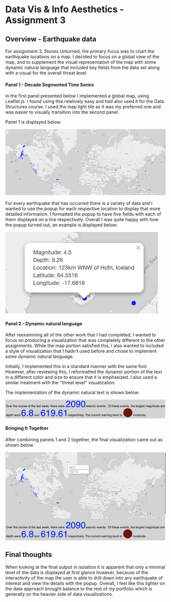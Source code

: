 # Data Vis & Info Aesthetics - Assignment 3

## Overview - Earthquake data

For assignment 3, Stones Unturned, the primary focus was to chart the earthquake locations on a map.  I decided to focus on a global view of the map, and to supplement the visual representation of the map with some dynamic natural language that included key fields from the data set along with a visual for the overall threat level.

#### Panel 1 - Decade Segmented Time Series
In the first panel presented below I implemented a global map, using Leaflet.js. I found using this relatively easy and had also used it for the Data Structures course. I used the map.light tile as it was my preferred one and was easier to visually transition into the second panel.  

Panel 1 is displayed below:

![Global Map - Panel 1](images/map.png)

For every earthquake that has occurred there is a variety of data and I wanted to use the popup for each respective location to display that more detailed information.  I formatted the popup to have five fields with each of them displayed on a line respectively.  Overall I was quite happy with how the popup turned out, an example is displayed below:

![Popup - Panel 1](images/popup.png)

#### Panel 2 - Dynamic natural language
After reexamining all of the other work that I had completed, I wanted to focus on producing a visualization that was completely different to the other assignments.  While the map portion satisfied this, I also wanted to included a style of visualization that I hadn't used before and chose to implement some dynamic natural language.

Initially, I implemented this in a standard manner with the same font.  However, after reviewing this, I reformatted the dynamic portion of the text in a different color and size to ensure that it is emphasized.  I also used a similar treatment with the "threat level" visualization.

The implementation of the dynamic natural text is shown below:

![Natural Language - Panel 1](images/naturallanguage.png)


#### Bringing It Together
After combining panels 1 and 2 together, the final visualization came out as shown below:

![Assignment 3 - Combined](images/complete.png)

## Final thoughts
When looking at the final output in isolation it is apparent that only a minimal level of the data is displayed at first glance however, because of the interactivity of the map the user is able to drill down into any earthquake of interest and view the details with the popup.  Overall, I feel like this lighter on the data approach brought balance to the rest of my portfolio which is generally on the heavier side of data visualizations.
